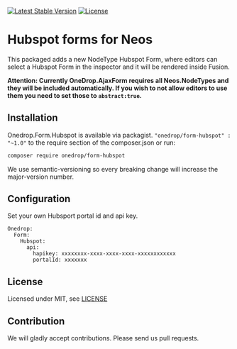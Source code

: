 [![Latest Stable Version](https://poser.pugx.org/onedrop/form-hubspot/v/stable)](https://packagist.org/packages/onedrop/form-hubspot)
[![License](https://poser.pugx.org/onedrop/form-hubspot/license)](LICENSE)

# Hubspot forms for Neos

This packaged adds a new NodeType Hubspot Form, where editors can select a Hubspot Form in the inspector and it will be rendered inside Fusion.

**Attention: Currently OneDrop.AjaxForm requires all Neos.NodeTypes and they will be included automatically. If you wish to not allow editors to use them you need to set those to `abstract:true`.**

## Installation

Onedrop.Form.Hubspot is available via packagist. `"onedrop/form-hubspot" : "~1.0"` to the require section of the composer.json
or run:

```bash
composer require onedrop/form-hubspot
```

We use semantic-versioning so every breaking change will increase the major-version number.

## Configuration

Set your own Hubsport portal id and api key.

```
Onedrop:
  Form:
    Hubspot:
      api:
        hapikey: xxxxxxxx-xxxx-xxxx-xxxx-xxxxxxxxxxxx
        portalId: xxxxxxx
```

## License

Licensed under MIT, see [LICENSE](LICENSE)

## Contribution

We will gladly accept contributions. Please send us pull requests.
